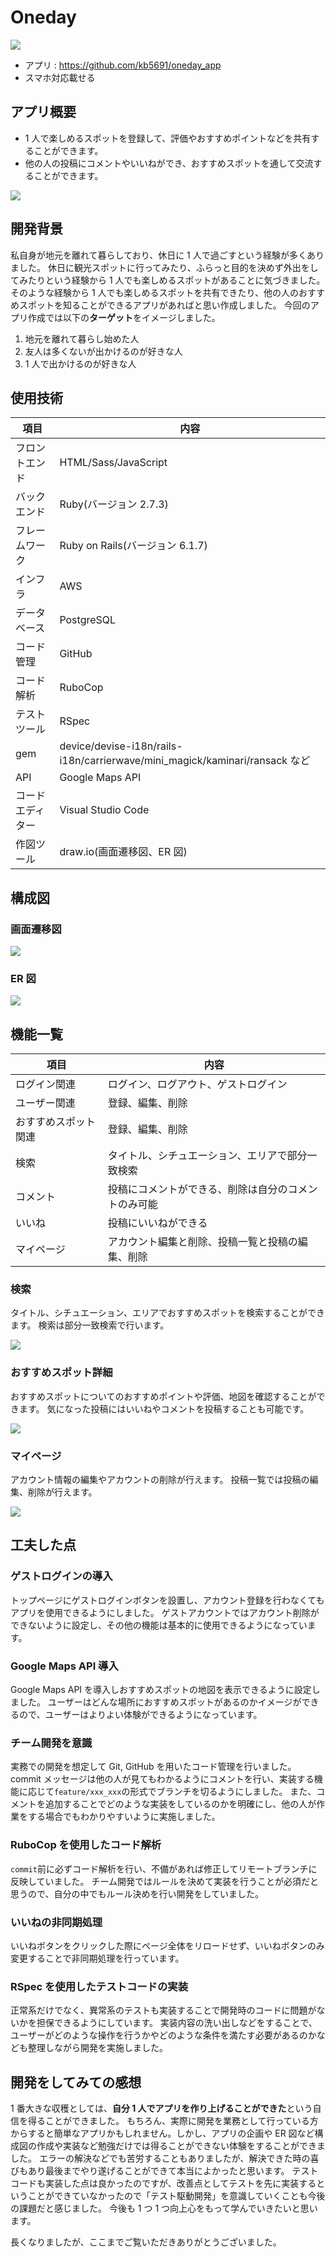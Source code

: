 # Oneday

![](https://storage.googleapis.com/zenn-user-upload/58a37b656f28-20230211.jpg)

- アプリ : https://github.com/kb5691/oneday_app
- スマホ対応載せる

## アプリ概要

- 1 人で楽しめるスポットを登録して、評価やおすすめポイントなどを共有することができます。
- 他の人の投稿にコメントやいいねができ、おすすめスポットを通して交流することができます。

![](https://storage.googleapis.com/zenn-user-upload/1fe8464cd02c-20230219.gif)

## 開発背景

私自身が地元を離れて暮らしており、休日に 1 人で過ごすという経験が多くありました。
休日に観光スポットに行ってみたり、ふらっと目的を決めず外出をしてみたりという経験から 1 人でも楽しめるスポットがあることに気づきました。
そのような経験から 1 人でも楽しめるスポットを共有できたり、他の人のおすすめスポットを知ることができるアプリがあればと思い作成しました。
今回のアプリ作成では以下の**ターゲット**をイメージしました。

1. 地元を離れて暮らし始めた人
2. 友人は多くないが出かけるのが好きな人
3. 1 人で出かけるのが好きな人

## 使用技術

| 項目             | 内容                                                                        |
| ---------------- | --------------------------------------------------------------------------- |
| フロントエンド   | HTML/Sass/JavaScript                                                        |
| バックエンド     | Ruby(バージョン 2.7.3)                                                      |
| フレームワーク   | Ruby on Rails(バージョン 6.1.7)                                             |
| インフラ         | AWS                                                                         |
| データベース     | PostgreSQL                                                                  |
| コード管理       | GitHub                                                                      |
| コード解析       | RuboCop                                                                     |
| テストツール     | RSpec                                                                       |
| gem              | device/devise-i18n/rails-i18n/carrierwave/mini_magick/kaminari/ransack など |
| API              | Google Maps API                                                             |
| コードエディター | Visual Studio Code                                                          |
| 作図ツール       | draw.io(画面遷移図、ER 図)                                                  |

## 構成図

### 画面遷移図

![](https://storage.googleapis.com/zenn-user-upload/63fc32fa0056-20230224.png)

### ER 図

![](https://storage.googleapis.com/zenn-user-upload/33933c5ee68c-20230224.png)

## 機能一覧

| 項目                 | 内容                                                 |
| -------------------- | ---------------------------------------------------- |
| ログイン関連         | ログイン、ログアウト、ゲストログイン                 |
| ユーザー関連         | 登録、編集、削除                                     |
| おすすめスポット関連 | 登録、編集、削除                                     |
| 検索                 | タイトル、シチュエーション、エリアで部分一致検索     |
| コメント             | 投稿にコメントができる、削除は自分のコメントのみ可能 |
| いいね               | 投稿にいいねができる                                 |
| マイページ           | アカウント編集と削除、投稿一覧と投稿の編集、削除     |

### 検索

タイトル、シチュエーション、エリアでおすすめスポットを検索することができます。
検索は部分一致検索で行います。

![](https://storage.googleapis.com/zenn-user-upload/0624fe92aef2-20230305.gif)

### おすすめスポット詳細

おすすめスポットについてのおすすめポイントや評価、地図を確認することができます。
気になった投稿にはいいねやコメントを投稿することも可能です。

![](https://storage.googleapis.com/zenn-user-upload/ec755c2d5d03-20230305.gif)

### マイページ

アカウント情報の編集やアカウントの削除が行えます。
投稿一覧では投稿の編集、削除が行えます。

![](https://storage.googleapis.com/zenn-user-upload/b5e0c30001b7-20230305.gif)

## 工夫した点

### ゲストログインの導入

トップページにゲストログインボタンを設置し、アカウント登録を行わなくてもアプリを使用できるようにしました。
ゲストアカウントではアカウント削除ができないように設定し、その他の機能は基本的に使用できるようになっています。

### Google Maps API 導入

Google Maps API を導入しおすすめスポットの地図を表示できるように設定しました。
ユーザーはどんな場所におすすめスポットがあるのかイメージができるので、ユーザーはよりよい体験ができるようになっています。

### チーム開発を意識

実務での開発を想定して Git, GitHub を用いたコード管理を行いました。
commit メッセージは他の人が見てもわかるようにコメントを行い、実装する機能に応じて`feature/xxx_xxx`の形式でブランチを切るようにしました。
また、コメントを追加することでどのような実装をしているのかを明確にし、他の人が作業をする場合でもわかりやすいように実施しました。

### RuboCop を使用したコード解析

`commit`前に必ずコード解析を行い、不備があれば修正してリモートブランチに反映していました。
チーム開発ではルールを決めて実装を行うことが必須だと思うので、自分の中でもルール決めを行い開発をしていました。

### いいねの非同期処理

いいねボタンをクリックした際にページ全体をリロードせず、いいねボタンのみ変更することで非同期処理を行っています。

### RSpec を使用したテストコードの実装

正常系だけでなく、異常系のテストも実装することで開発時のコードに問題がないかを担保できるようにしています。
実装内容の洗い出しなどをすることで、ユーザーがどのような操作を行うかやどのような条件を満たす必要があるのかなども整理しながら開発を実施しました。

## 開発をしてみての感想

1 番大きな収穫としては、**自分 1 人でアプリを作り上げることができた**という自信を得ることができました。
もちろん、実際に開発を業務として行っている方からすると簡単なアプリかもしれません。しかし、アプリの企画や ER 図など構成図の作成や実装など勉強だけでは得ることができない体験をすることができました。
エラーの解決などでも苦労することもありましたが、解決できた時の喜びもあり最後までやり遂げることができて本当によかったと思います。
テストコードも実装した点は良かったのですが、改善点としてテストを先に実装するということができていなかったので「テスト駆動開発」を意識していくことも今後の課題だと感じました。
今後も 1 つ 1 つ向上心をもって学んでいきたいと思います。

長くなりましたが、ここまでご覧いただきありがとうございました。
